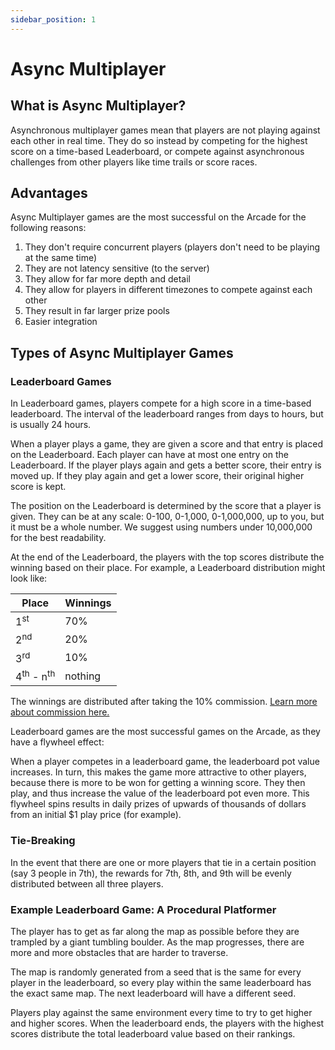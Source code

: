 ```yaml
---
sidebar_position: 1
---
```


# Async Multiplayer

## What is Async Multiplayer?

Asynchronous multiplayer games mean that players are not playing against each other in real time. They do so instead by competing for the highest score on a time-based Leaderboard, or compete against asynchronous challenges from other players like time trails or score races.

## Advantages

Async Multiplayer games are the most successful on the Arcade for the following reasons:

1. They don't require concurrent players (players don't need to be playing at the same time)
2. They are not latency sensitive (to the server)
3. They allow for far more depth and detail
4. They allow for players in different timezones to compete against each other
5. They result in far larger prize pools
6. Easier integration

## Types of Async Multiplayer Games

### Leaderboard Games

In Leaderboard games, players compete for a high score in a time-based leaderboard. The interval of the leaderboard ranges from days to hours, but is usually 24 hours.

When a player plays a game, they are given a score and that entry is placed on the Leaderboard. Each player can have at most one entry on the Leaderboard. If the player plays again and gets a better score, their entry is moved up. If they play again and get a lower score, their original higher score is kept.

The position on the Leaderboard is determined by the score that a player is given. They can be at any scale: 0-100, 0-1,000, 0-1,000,000, up to you, but it must be a whole number. We suggest using numbers under 10,000,000 for the best readability.

At the end of the Leaderboard, the players with the top scores distribute the winning based on their place. For example, a Leaderboard distribution might look like:

| Place | Winnings |
| ----------- | ----------- |
| 1<sup>st</sup> | 70% |
| 2<sup>nd</sup> | 20% |
| 3<sup>rd</sup> | 10% |
| 4<sup>th</sup> - n<sup>th</sup> | nothing |

The winnings are distributed after taking the 10% commission. [Learn more about commission here.](/docs/commission)

Leaderboard games are the most successful games on the Arcade, as they have a flywheel effect:

When a player competes in a leaderboard game, the leaderboard pot value increases. In turn, this makes the game more attractive to other players, because there is more to be won for getting a winning score. They then play, and thus increase the value of the leaderboard pot even more. This flywheel spins results in daily prizes of upwards of thousands of dollars from an initial $1 play price (for example).

### Tie-Breaking

In the event that there are one or more players that tie in a certain position (say 3 people in 7th), the rewards for 7th, 8th, and 9th will be evenly distributed between all three players.

### Example Leaderboard Game: A Procedural Platformer

The player has to get as far along the map as possible before they are trampled by a giant tumbling boulder. As the map progresses, there are more and more obstacles that are harder to traverse.

The map is randomly generated from a seed that is the same for every player in the leaderboard, so every play within the same leaderboard has the exact same map. The next leaderboard will have a different seed.

Players play against the same environment every time to try to get higher and higher scores. When the leaderboard ends, the players with the highest scores distribute the total leaderboard value based on their rankings.

<!--

## Challenge games

In Challenge games, players either create a challenge, or compete against another player's challenge, in a shared scenario.

The first player will be given a randomly generated environment that they play in to get a certain score. When the next player matchmakes, they will be given the same environment as the first player, and told that there is a score to beat. When that player finishes their game, who ever has the greatest score wins the buy-in of both players.

The winnings are distributed after taking the 10% commission. [Learn more about commission here.](/docs/commission)

### Tie-Breaking

In the event that players tie, they will be returned their initial buy-in with no commission taken.

### Example Challenge Game: A Motorbike Racer

The player is given a randomly generated bike course, and has to get to the end before the opponent. If the player is competing against another challenge, they see the ghost of the challenge creator racing in the background. Who ever gets to the end of the course first wins.

-->
